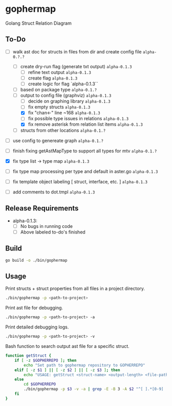 # gophermap
Golang Struct Relation Diagram

## To-Do

- [ ] walk ast doc for structs in files from dir and create config file `alpha-0.?.?`
    - [ ] create dry-run flag (generate txt output) `alpha-0.1.3`
        - [ ] refine text output `alpha-0.1.3`
        - [ ] create flag `alpha-0.1.3`
        - [ ] create logic for flag `alpha-0.1.3``
    - [ ] based on package type `alpha-0.1.?`
    - [ ] output to config file (graphviz) `alpha-0.1.3`
        - [ ] decide on graphing library `alpha-0.1.3`
        - [ ] fix empty structs `alpha-0.1.3`
        - [x] fix "chan<-" line ~168 `alpha-0.1.3`
        - [ ] fix possible type issues in relations `alpha-0.1.3`
        - [x] fix remove asterisk from relation list items `alpha-0.1.3`
    - [ ] structs from other locations `alpha-0.1.?`
- [ ] use config to genereate graph  `alpha-0.1.?`
- [ ] finish fixing getAstMapType to support all types for mtv `alpha-0.1.?`
- [x] fix type list -> type map `alpha-0.1.3`
- [ ] fix type map processing per type and default in aster.go `alpha-0.1.3`
- [ ] fix template object labeling [ struct, interface, etc. ] `alpha-0.1.3`
- [ ] add comments to dot.tmpl `alpha-0.1.3`


## Release Requirements

- alpha-0.1.3:
    - [ ] No bugs in running code
    - [ ] Above labeled to-do's finished

## Build

```bash
go build -o ./bin/gophermap
```

## Usage

Print structs + struct properties from all files in a project directory.
```bash
./bin/gophermap -p <path-to-project>
```

Print ast file for debugging.
```bash
./bin/gophermap -p <path-to-project> -a
```

Print detailed debugging logs.
```bash
./bin/gophermap -p <path-to-project> -v
```

Bash function to search output ast file for a specific struct.
```bash
function getStruct {
    if [ -z $GOPHERREPO ]; then
        echo "Set path to gophermap repository to GOPHERREPO"
    elif [ -z $1 ] || [ -z $2 ] || [ -z $3 ]; then
        echo "USAGE: getStruct <struct-name> <output-length> <file-path>"
    else
        cd $GOPHERREPO
        ./bin/gophermap -p $3 -v -a | grep -E -B 3 -A $2 "^[ ].*[0-9]  (\.  ){8}Name: \"$1\""
    fi
}
```
